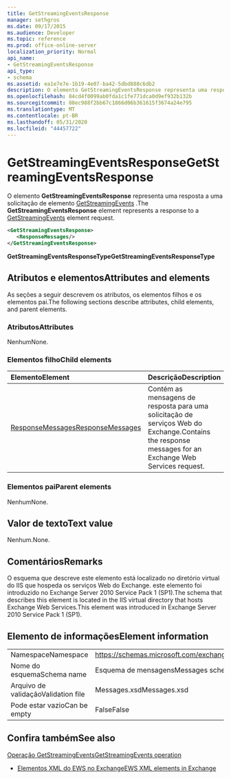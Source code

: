 ```yaml
---
title: GetStreamingEventsResponse
manager: sethgros
ms.date: 09/17/2015
ms.audience: Developer
ms.topic: reference
ms.prod: office-online-server
localization_priority: Normal
api_name:
- GetStreamingEventsResponse
api_type:
- schema
ms.assetid: ea1e7e7e-1b19-4e07-ba42-5dbd888c6db2
description: O elemento GetStreamingEventsResponse representa uma resposta a uma solicitação de elemento GetStreamingEvents.
ms.openlocfilehash: 84cd4f0099ab0fda1c1fe771dca0d9ef932b132b
ms.sourcegitcommit: 88ec988f2bb67c1866d06b361615f3674a24e795
ms.translationtype: MT
ms.contentlocale: pt-BR
ms.lasthandoff: 05/31/2020
ms.locfileid: "44457722"
---
```

# <a name="getstreamingeventsresponse"></a><span data-ttu-id="55d24-103">GetStreamingEventsResponse</span><span class="sxs-lookup"><span data-stu-id="55d24-103">GetStreamingEventsResponse</span></span>

<span data-ttu-id="55d24-104">O elemento **GetStreamingEventsResponse** representa uma resposta a uma solicitação de elemento [GetStreamingEvents](getstreamingevents.md) .</span><span class="sxs-lookup"><span data-stu-id="55d24-104">The **GetStreamingEventsResponse** element represents a response to a [GetStreamingEvents](getstreamingevents.md) element request.</span></span> 
  
```xml
<GetStreamingEventsResponse>
   <ResponseMessages/>
</GetStreamingEventsResponse>
```

 <span data-ttu-id="55d24-105">**GetStreamingEventsResponseType**</span><span class="sxs-lookup"><span data-stu-id="55d24-105">**GetStreamingEventsResponseType**</span></span>
## <a name="attributes-and-elements"></a><span data-ttu-id="55d24-106">Atributos e elementos</span><span class="sxs-lookup"><span data-stu-id="55d24-106">Attributes and elements</span></span>

<span data-ttu-id="55d24-107">As seções a seguir descrevem os atributos, os elementos filhos e os elementos pai.</span><span class="sxs-lookup"><span data-stu-id="55d24-107">The following sections describe attributes, child elements, and parent elements.</span></span>
  
### <a name="attributes"></a><span data-ttu-id="55d24-108">Atributos</span><span class="sxs-lookup"><span data-stu-id="55d24-108">Attributes</span></span>

<span data-ttu-id="55d24-109">Nenhum</span><span class="sxs-lookup"><span data-stu-id="55d24-109">None.</span></span>
  
### <a name="child-elements"></a><span data-ttu-id="55d24-110">Elementos filho</span><span class="sxs-lookup"><span data-stu-id="55d24-110">Child elements</span></span>

|<span data-ttu-id="55d24-111">**Elemento**</span><span class="sxs-lookup"><span data-stu-id="55d24-111">**Element**</span></span>|<span data-ttu-id="55d24-112">**Descrição**</span><span class="sxs-lookup"><span data-stu-id="55d24-112">**Description**</span></span>|
|:-----|:-----|
|[<span data-ttu-id="55d24-113">ResponseMessages</span><span class="sxs-lookup"><span data-stu-id="55d24-113">ResponseMessages</span></span>](responsemessages.md) <br/> |<span data-ttu-id="55d24-114">Contém as mensagens de resposta para uma solicitação de serviços Web do Exchange.</span><span class="sxs-lookup"><span data-stu-id="55d24-114">Contains the response messages for an Exchange Web Services request.</span></span>  <br/> |
   
### <a name="parent-elements"></a><span data-ttu-id="55d24-115">Elementos pai</span><span class="sxs-lookup"><span data-stu-id="55d24-115">Parent elements</span></span>

<span data-ttu-id="55d24-116">Nenhum</span><span class="sxs-lookup"><span data-stu-id="55d24-116">None.</span></span>
  
## <a name="text-value"></a><span data-ttu-id="55d24-117">Valor de texto</span><span class="sxs-lookup"><span data-stu-id="55d24-117">Text value</span></span>

<span data-ttu-id="55d24-118">Nenhum.</span><span class="sxs-lookup"><span data-stu-id="55d24-118">None.</span></span>
  
## <a name="remarks"></a><span data-ttu-id="55d24-119">Comentários</span><span class="sxs-lookup"><span data-stu-id="55d24-119">Remarks</span></span>

<span data-ttu-id="55d24-120">O esquema que descreve este elemento está localizado no diretório virtual do IIS que hospeda os serviços Web do Exchange. este elemento foi introduzido no Exchange Server 2010 Service Pack 1 (SP1).</span><span class="sxs-lookup"><span data-stu-id="55d24-120">The schema that describes this element is located in the IIS virtual directory that hosts Exchange Web Services.This element was introduced in Exchange Server 2010 Service Pack 1 (SP1).</span></span>
  
## <a name="element-information"></a><span data-ttu-id="55d24-121">Elemento de informações</span><span class="sxs-lookup"><span data-stu-id="55d24-121">Element information</span></span>

|||
|:-----|:-----|
|<span data-ttu-id="55d24-122">Namespace</span><span class="sxs-lookup"><span data-stu-id="55d24-122">Namespace</span></span>  <br/> |https://schemas.microsoft.com/exchange/services/2006/messages  <br/> |
|<span data-ttu-id="55d24-123">Nome do esquema</span><span class="sxs-lookup"><span data-stu-id="55d24-123">Schema name</span></span>  <br/> |<span data-ttu-id="55d24-124">Esquema de mensagens</span><span class="sxs-lookup"><span data-stu-id="55d24-124">Messages schema</span></span>  <br/> |
|<span data-ttu-id="55d24-125">Arquivo de validação</span><span class="sxs-lookup"><span data-stu-id="55d24-125">Validation file</span></span>  <br/> |<span data-ttu-id="55d24-126">Messages.xsd</span><span class="sxs-lookup"><span data-stu-id="55d24-126">Messages.xsd</span></span>  <br/> |
|<span data-ttu-id="55d24-127">Pode estar vazio</span><span class="sxs-lookup"><span data-stu-id="55d24-127">Can be empty</span></span>  <br/> |<span data-ttu-id="55d24-128">False</span><span class="sxs-lookup"><span data-stu-id="55d24-128">False</span></span>  <br/> |
   
## <a name="see-also"></a><span data-ttu-id="55d24-129">Confira também</span><span class="sxs-lookup"><span data-stu-id="55d24-129">See also</span></span>



[<span data-ttu-id="55d24-130">Operação GetStreamingEvents</span><span class="sxs-lookup"><span data-stu-id="55d24-130">GetStreamingEvents operation</span></span>](getstreamingevents-operation.md)


- [<span data-ttu-id="55d24-131">Elementos XML do EWS no Exchange</span><span class="sxs-lookup"><span data-stu-id="55d24-131">EWS XML elements in Exchange</span></span>](ews-xml-elements-in-exchange.md)

